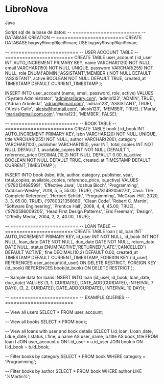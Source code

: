 # LibroNova
Java

Script sql de la base de datos:
-- ========================
--   DATABASE CREATION
-- ========================
CREATE DATABASE bygwy9bvcp9kjci9cvan;
USE bygwy9bvcp9kjci9cvan;

-- ========================
--   USER ACCOUNT TABLE
-- ========================
CREATE TABLE user_account (
    id_user INT AUTO_INCREMENT PRIMARY KEY,
    name VARCHAR(120) NOT NULL,
    email VARCHAR(150) NOT NULL UNIQUE,
    password VARCHAR(255) NOT NULL,
    role ENUM('ADMIN','ASSISTANT','MEMBER') NOT NULL DEFAULT 'ASSISTANT',
    active BOOLEAN NOT NULL DEFAULT TRUE,
    created_at TIMESTAMP DEFAULT CURRENT_TIMESTAMP
);

INSERT INTO user_account (name, email, password, role, active)
VALUES
('System Administrator', 'admin@library.com', 'admin123', 'ADMIN', TRUE),
('Adrian Arboleda', 'adrian@gmail.com', 'adrian123', 'ASSISTANT', TRUE),
('Alesis Calle', 'alesis@hotmail.com', 'alesis123', 'MEMBER', TRUE),
('Maria', 'maria@gmail.com.com', 'maria123', 'MEMBER', FALSE);

-- ========================
--   BOOK TABLE
-- ========================
CREATE TABLE book (
    id_book INT AUTO_INCREMENT PRIMARY KEY,
    isbn VARCHAR(20) NOT NULL UNIQUE,
    title VARCHAR(255) NOT NULL,
    author VARCHAR(200),
    category VARCHAR(100),
    publisher VARCHAR(150),
    year INT,
    total_copies INT NOT NULL DEFAULT 1,
    available_copies INT NOT NULL DEFAULT 1,
    reference_price DECIMAL(10,2) NOT NULL DEFAULT 0.00,
    is_active BOOLEAN NOT NULL DEFAULT TRUE,
    created_at TIMESTAMP DEFAULT CURRENT_TIMESTAMP
);

INSERT INTO book (isbn, title, author, category, publisher, year, total_copies, available_copies, reference_price, is_active)
VALUES
('9780134685991', 'Effective Java', 'Joshua Bloch', 'Programming', 'Addison-Wesley', 2018, 5, 5, 55.00, TRUE),
('9781492056270', 'Java: The Complete Reference', 'Herbert Schildt', 'Programming', 'McGraw-Hill', 2020, 3, 3, 65.00, TRUE),
('9780321356680', 'Clean Code', 'Robert C. Martin', 'Software Engineering', 'Prentice Hall', 2008, 4, 4, 45.00, TRUE),
('9780596009205', 'Head First Design Patterns', 'Eric Freeman', 'Design', 'O’Reilly Media', 2004, 2, 2, 40.00, TRUE);

-- ========================
--   LOAN TABLE
-- ========================
CREATE TABLE loan (
    id_loan INT AUTO_INCREMENT PRIMARY KEY,
    id_user INT NOT NULL,
    id_book INT NOT NULL,
    loan_date DATE NOT NULL,
    due_date DATE NOT NULL,
    return_date DATE NULL,
    status ENUM('ACTIVE','RETURNED','LATE','CANCELLED') DEFAULT 'ACTIVE',
    fine DECIMAL(10,2) DEFAULT 0.00,
    created_at TIMESTAMP DEFAULT CURRENT_TIMESTAMP,
    FOREIGN KEY (id_user) REFERENCES user_account(id_user) ON DELETE RESTRICT,
    FOREIGN KEY (id_book) REFERENCES book(id_book) ON DELETE RESTRICT
);

-- Sample data for loans
INSERT INTO loan (id_user, id_book, loan_date, due_date)
VALUES
(3, 1, CURDATE(), DATE_ADD(CURDATE(), INTERVAL 7 DAY)),
(3, 2, CURDATE(), DATE_ADD(CURDATE(), INTERVAL 10 DAY));



-- ========================
--   EXAMPLE QUERIES
-- ========================

-- View all users
SELECT * FROM user_account;

-- View all books
SELECT * FROM book;

-- View all loans with user and book details
SELECT l.id_loan, l.loan_date, l.due_date, l.status, l.fine,
       u.name AS user_name, b.title AS book_title
FROM loan l
JOIN user_account u ON l.id_user = u.id_user
JOIN book b ON l.id_book = b.id_book;

-- Filter books by category
SELECT * FROM book WHERE category = 'Programming';

-- Filter books by author
SELECT * FROM book WHERE author LIKE '%Martin%';

